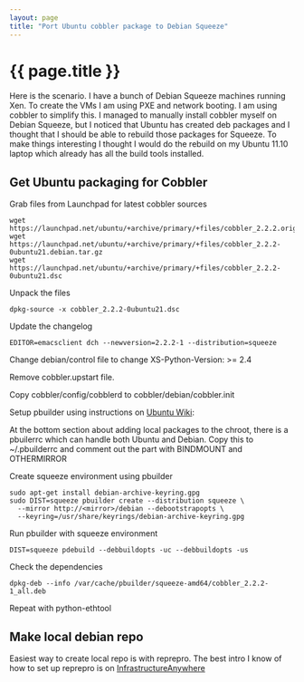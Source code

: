 ```yaml
---
layout: page
title: "Port Ubuntu cobbler package to Debian Squeeze"
---
```


# {{ page.title }}

Here is the scenario. I have a bunch of Debian Squeeze machines
running Xen. To create the VMs I am using PXE and network booting. I
am using cobbler to simplify this. I managed to manually install
cobbler myself on Debian Squeeze, but I noticed that Ubuntu has
created deb packages and I thought that I should be able to rebuild
those packages for Squeeze. To make things interesting I thought I
would do the rebuild on my Ubuntu 11.10 laptop which already has all
the build tools installed.

## Get Ubuntu packaging for Cobbler

Grab files from Launchpad for latest cobbler sources

    wget https://launchpad.net/ubuntu/+archive/primary/+files/cobbler_2.2.2.orig.tar.gz
    wget https://launchpad.net/ubuntu/+archive/primary/+files/cobbler_2.2.2-0ubuntu21.debian.tar.gz
    wget https://launchpad.net/ubuntu/+archive/primary/+files/cobbler_2.2.2-0ubuntu21.dsc
  
Unpack the files

    dpkg-source -x cobbler_2.2.2-0ubuntu21.dsc
  
Update the changelog

    EDITOR=emacsclient dch --newversion=2.2.2-1 --distribution=squeeze

Change debian/control file to change XS-Python-Version: >= 2.4

Remove cobbler.upstart file.

Copy cobbler/config/cobblerd to cobbler/debian/cobbler.init

Setup pbuilder using instructions on [Ubuntu Wiki][1]:

At the bottom section about adding local packages to the chroot, there
is a pbuilerrc which can handle both Ubuntu and Debian. Copy this to
~/.pbuilderrc and comment out the part with BINDMOUNT and OTHERMIRROR

Create squeeze environment using pbuilder

    sudo apt-get install debian-archive-keyring.gpg
    sudo DIST=squeeze pbuilder create --distribution squeeze \
      --mirror http://<mirror>/debian --debootstrapopts \
      --keyring=/usr/share/keyrings/debian-archive-keyring.gpg

Run pbuilder with squeeze environment

    DIST=squeeze pdebuild --debbuildopts -uc --debbuildopts -us
    
Check the dependencies

    dpkg-deb --info /var/cache/pbuilder/squeeze-amd64/cobbler_2.2.2-1_all.deb

Repeat with python-ethtool

## Make local debian repo

Easiest way to create local repo is with reprepro. The best intro I
know of how to set up reprepro is on [InfrastructureAnywhere][2]

[1]: https://wiki.ubuntu.com/PbuilderHowto
[2]: http://infrastructureanywhere.com/documentation/additional/mirrors.html#reprepro

